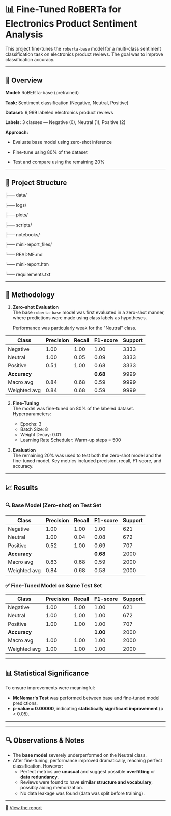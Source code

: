 # 📊 Fine-Tuned RoBERTa for Electronics Product Sentiment Analysis

This project fine-tunes the `roberta-base` model for a multi-class sentiment classification task on electronics product reviews. 
The goal was to improve classification accuracy.

---

## 🧠 Overview

**Model:** RoBERTa-base (pretrained)

**Task:** Sentiment classification (Negative, Neutral, Positive)

**Dataset:** 9,999 labeled electronics product reviews

**Labels:** 3 classes — Negative (0), Neutral (1), Positive (2)

**Approach:**

  - Evaluate base model using zero-shot inference
    
  - Fine-tune using 80% of the dataset
    
  - Test and compare using the remaining 20%
---

## 📁 Project Structure

├── data/

├── logs/

├── plots/

├── scripts/

├── notebooks/

├── mini-report_files/

└── README.md

└── mini-report.htm

└── requirements.txt


---

## 🧪 Methodology

1. **Zero-shot Evaluation**  
   The base `roberta-base` model was first evaluated in a zero-shot manner, where predictions were made using class labels as hypotheses. 
   
   Performance was particularly weak for the "Neutral" class.
   
| Class            | Precision | Recall | F1-score | Support |
|------------------|-----------|--------|----------|---------|
| Negative         | 1.00      | 1.00   | 1.00     | 3333    |
| Neutral          | 1.00      | 0.05   | 0.09     | 3333    |
| Positive         | 0.51      | 1.00   | 0.68     | 3333    |
| **Accuracy**     |           |        | **0.68** | 9999    |
| Macro avg        | 0.84      | 0.68   | 0.59     | 9999    |
| Weighted avg     | 0.84      | 0.68   | 0.59     | 9999    |


2. **Fine-Tuning**  
   The model was fine-tuned on 80% of the labeled dataset. Hyperparameters:
   - Epochs: 3
   - Batch Size: 8
   - Weight Decay: 0.01
   - Learning Rate Scheduler: Warm-up steps = 500

3. **Evaluation**  
   The remaining 20% was used to test both the zero-shot model and the fine-tuned model. Key metrics included precision, recall, F1-score, and accuracy.

---

## 📈 Results

### 🔍 Base Model (Zero-shot) on Test Set

| Class            | Precision | Recall | F1-score | Support |
|------------------|-----------|--------|----------|---------|
| Negative         | 1.00      | 1.00   | 1.00     | 621     |
| Neutral          | 1.00      | 0.04   | 0.08     | 672     |
| Positive         | 0.52      | 1.00   | 0.69     | 707     |
| **Accuracy**     |           |        | **0.68** | 2000    |
| Macro avg        | 0.83      | 0.68   | 0.59     | 2000    |
| Weighted avg     | 0.84      | 0.68   | 0.58     | 2000    |



### ✅ Fine-Tuned Model on Same Test Set

| Class            | Precision | Recall | F1-score | Support |
|------------------|-----------|--------|----------|---------|
| Negative         | 1.00      | 1.00   | 1.00     | 621     |
| Neutral          | 1.00      | 1.00   | 1.00     | 672     |
| Positive         | 1.00      | 1.00   | 1.00     | 707     |
| **Accuracy**     |           |        | **1.00** | 2000    |
| Macro avg        | 1.00      | 1.00   | 1.00     | 2000   |
| Weighted avg     | 1.00      | 1.00   | 1.00     | 2000    |


---

## 📊 Statistical Significance

To ensure improvements were meaningful:

- **McNemar's Test** was performed between base and fine-tuned model predictions.
- **p-value = 0.00000**, indicating **statistically significant improvement** (p < 0.05).

---

---

## 🔍 Observations & Notes

- The **base model** severely underperformed on the Neutral class.
- After fine-tuning, performance improved dramatically, reaching perfect classification. However:
  - Perfect metrics are **unusual** and suggest possible **overfitting** or **data redundancy**.
  - Reviews were found to have **similar structure and vocabulary**, possibly aiding memorization.
  - No data leakage was found (data was split before training).

---
📄 [View the report](https://tcirose.github.io/sentiment-analysis-roberta/mini-report.htm)

